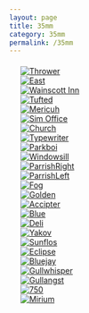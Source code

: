 ```yaml
---
layout: page
title: 35mm
category: 35mm
permalink: /35mm
---
```


<div class="gallery" style="margin:20px;" width="100%">
  <div class="gallery-column">
    <!--Vert--><div class="gallery-photo"><a href="{{ site.github.url }}/assets/img/09760031.jpg" target="_blank"><img src="{{ site.github.url }}/assets/img/09760031.jpg" alt="Thrower"></a></div>
    <div class="gallery-photo"><a href="{{ site.github.url }}/assets/img/09770029.jpg" target="_blank"><img src="{{ site.github.url }}/assets/img/09770029.jpg" alt="East"></a></div>
    <div class="gallery-photo"><a href="{{ site.github.url }}/assets/img/09770014.jpg" target="_blank"><img src="{{ site.github.url }}/assets/img/09770014.jpg" alt="Wainscott Inn"></a></div>
    <!--Vert--><div class="gallery-photo"><a href="{{ site.github.url }}/assets/img/09730037.jpg" target="_blank"><img src="{{ site.github.url }}/assets/img/09730037.jpg" alt="Tufted"></a></div>
    <div class="gallery-photo"><a href="{{ site.github.url }}/assets/img/09800021.jpg" target="_blank"><img src="{{ site.github.url }}/assets/img/09800021.jpg" alt="Mericuh"></a></div>
    <div class="gallery-photo"><a href="{{ site.github.url }}/assets/img/09800022.jpg" target="_blank"><img src="{{ site.github.url }}/assets/img/09800022.jpg" alt="Sim Office"></a></div>
    <!--Vert--><div class="gallery-photo"><a href="{{ site.github.url }}/assets/img/09760033.jpg" target="_blank"><img src="{{ site.github.url }}/assets/img/09760033.jpg" alt="Church"></a></div>
    <div class="gallery-photo"><a href="{{ site.github.url }}/assets/img/09800013.jpg" target="_blank"><img src="{{ site.github.url }}/assets/img/09800013.jpg" alt="Typewriter"></a></div>
    <div class="gallery-photo"><a href="{{ site.github.url }}/assets/img/09800017.jpg" target="_blank"><img src="{{ site.github.url }}/assets/img/09800017.jpg" alt="Parkboi"></a></div>
    <!--Vert--><div class="gallery-photo"><a href="{{ site.github.url }}/assets/img/09740040.jpg" target="_blank"><img src="{{ site.github.url }}/assets/img/09740040.jpg" alt="Windowsill"></a></div>
    <div class="gallery-photo"><a href="{{ site.github.url }}/assets/img/09770010.jpg" target="_blank"><img src="{{ site.github.url }}/assets/img/09770010.jpg" alt="ParrishRight"></a></div>
    <div class="gallery-photo"><a href="{{ site.github.url }}/assets/img/09770011.jpg" target="_blank"><img src="{{ site.github.url }}/assets/img/09770011.jpg" alt="ParrishLeft"></a></div>
  </div>
  <div class="gallery-column">
    <div class="gallery-photo"><a href="{{ site.github.url }}/assets/img/09800010.jpg" target="_blank"><img src="{{ site.github.url }}/assets/img/09800010.jpg" alt="Fog"></a></div>
    <div class="gallery-photo"><a href="{{ site.github.url }}/assets/img/09770032.jpg" target="_blank"><img src="{{ site.github.url }}/assets/img/09770032.jpg" alt="Golden"></a></div>
    <!--Vert--><div class="gallery-photo"><a href="{{ site.github.url }}/assets/img/09740023-1.jpg" target="_blank"><img src="{{ site.github.url }}/assets/img/09740023-1.jpg" alt="Accipter"></a></div>
    <div class="gallery-photo"><a href="{{ site.github.url }}/assets/img/09800028.jpg" target="_blank"><img src="{{ site.github.url }}/assets/img/09800028.jpg" alt="Blue"></a></div>
    <div class="gallery-photo"><a href="{{ site.github.url }}/assets/img/09800024.jpg" target="_blank"><img src="{{ site.github.url }}/assets/img/09800024.jpg" alt="Deli"></a></div>
    <!--Vert--><div class="gallery-photo"><a href="{{ site.github.url }}/assets/img/09760035.jpg" target="_blank"><img src="{{ site.github.url }}/assets/img/09760035.jpg" alt="Yakov"></a></div>
    <div class="gallery-photo"><a href="{{ site.github.url }}/assets/img/09750028.jpg" target="_blank"><img src="{{ site.github.url }}/assets/img/09750028.jpg" alt="Sunflos"></a></div>
    <div class="gallery-photo"><a href="{{ site.github.url }}/assets/img/09740017.jpg" target="_blank"><img src="{{ site.github.url }}/assets/img/09740017.jpg" alt="Eclipse"></a></div>
    <!--Vert--><div class="gallery-photo"><a href="{{ site.github.url }}/assets/img/09730039.jpg" target="_blank"><img src="{{ site.github.url }}/assets/img/09730039.jpg" alt="Bluejay"></a></div>
    <div class="gallery-photo"><a href="{{ site.github.url }}/assets/img/09770025.jpg" target="_blank"><img src="{{ site.github.url }}/assets/img/09770025.jpg" alt="Gullwhisper"></a></div>
    <div class="gallery-photo"><a href="{{ site.github.url }}/assets/img/09770024.jpg" target="_blank"><img src="{{ site.github.url }}/assets/img/09770024.jpg" alt="Gullangst"></a></div>
    <div class="gallery-photo"><a href="{{ site.github.url }}/assets/img/09760039.jpg" target="_blank"><img src="{{ site.github.url }}/assets/img/09760039.jpg" alt="750"></a></div>
    <div class="gallery-photo"><a href="{{ site.github.url }}/assets/img/09750033.jpg" target="_blank"><img src="{{ site.github.url }}/assets/img/09750033.jpg" alt="Mirium"></a></div>
  </div>
</div>